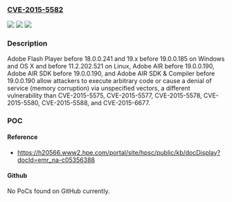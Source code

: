 ### [CVE-2015-5582](https://cve.mitre.org/cgi-bin/cvename.cgi?name=CVE-2015-5582)
![](https://img.shields.io/static/v1?label=Product&message=n%2Fa&color=blue)
![](https://img.shields.io/static/v1?label=Version&message=n%2Fa&color=blue)
![](https://img.shields.io/static/v1?label=Vulnerability&message=n%2Fa&color=brighgreen)

### Description

Adobe Flash Player before 18.0.0.241 and 19.x before 19.0.0.185 on Windows and OS X and before 11.2.202.521 on Linux, Adobe AIR before 19.0.0.190, Adobe AIR SDK before 19.0.0.190, and Adobe AIR SDK & Compiler before 19.0.0.190 allow attackers to execute arbitrary code or cause a denial of service (memory corruption) via unspecified vectors, a different vulnerability than CVE-2015-5575, CVE-2015-5577, CVE-2015-5578, CVE-2015-5580, CVE-2015-5588, and CVE-2015-6677.

### POC

#### Reference
- https://h20566.www2.hpe.com/portal/site/hpsc/public/kb/docDisplay?docId=emr_na-c05356388

#### Github
No PoCs found on GitHub currently.

